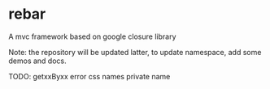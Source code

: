 # rebar
A mvc framework based on google closure library

Note: the repository will be updated latter, to update namespace, add some demos and docs.

TODO: getxxByxx
error
css names
private name
